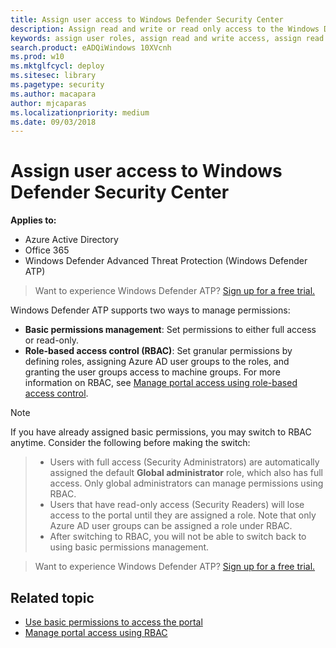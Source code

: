 ```yaml
---
title: Assign user access to Windows Defender Security Center
description: Assign read and write or read only access to the Windows Defender Advanced Threat Protection portal.
keywords: assign user roles, assign read and write access, assign read only access, user, user roles, roles
search.product: eADQiWindows 10XVcnh
ms.prod: w10
ms.mktglfcycl: deploy
ms.sitesec: library
ms.pagetype: security
ms.author: macapara
author: mjcaparas
ms.localizationpriority: medium
ms.date: 09/03/2018
---
```


# Assign user access to Windows Defender Security Center

**Applies to:**
- Azure Active Directory
- Office 365
- Windows Defender Advanced Threat Protection (Windows Defender ATP)

>Want to experience Windows Defender ATP? [Sign up for a free trial.](https://www.microsoft.com/en-us/WindowsForBusiness/windows-atp?ocid=docs-wdatp-assignaccess-abovefoldlink)

Windows Defender ATP supports two ways to manage permissions:

- **Basic permissions management**: Set permissions to either full access or read-only.
- **Role-based access control (RBAC)**: Set granular permissions by defining roles, assigning Azure AD user groups to the roles, and granting the user groups access to machine groups. For more information on RBAC, see [Manage portal access using role-based access control](rbac-windows-defender-advanced-threat-protection.md).

> [!NOTE]
>If you have already assigned basic permissions, you may switch to RBAC anytime. Consider the following before making the switch:

>- Users with full access (Security Administrators) are automatically assigned the default **Global administrator** role, which also has full access. Only global administrators can manage permissions using RBAC. 
>- Users that have read-only access (Security Readers) will lose access to the portal until they are assigned a role. Note that only Azure AD user groups can be assigned a role under RBAC.
>- After switching to RBAC, you will not be able to switch back to using basic permissions management.



>Want to experience Windows Defender ATP? [Sign up for a free trial.](https://www.microsoft.com/en-us/WindowsForBusiness/windows-atp?ocid=docs-wdatp-portalaccess-belowfoldlink)

## Related topic
- [Use basic permissions to access the portal](basic-permissions-windows-defender-advanced-threat-protection.md)
- [Manage portal access using RBAC](rbac-windows-defender-advanced-threat-protection.md)
